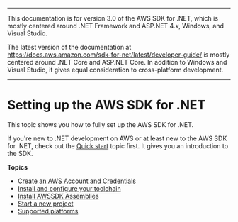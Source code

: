 --------

This documentation is for version 3\.0 of the AWS SDK for \.NET, which is mostly centered around \.NET Framework and ASP\.NET 4\.*x*, Windows, and Visual Studio\.

The latest version of the documentation at [https://docs\.aws\.amazon\.com/sdk\-for\-net/latest/developer\-guide/](../../latest/developer-guide/welcome.html) is mostly centered around \.NET Core and ASP\.NET Core\. In addition to Windows and Visual Studio, it gives equal consideration to cross\-platform development\.

--------

# Setting up the AWS SDK for \.NET<a name="net-dg-setup"></a>

This topic shows you how to fully set up the AWS SDK for \.NET\.

If you're new to \.NET development on AWS or at least new to the AWS SDK for \.NET, check out the [Quick start](quick-start.md) topic first\. It gives you an introduction to the SDK\.

**Topics**
+ [Create an AWS Account and Credentials](net-dg-signup.md)
+ [Install and configure your toolchain](net-dg-dev-env.md)
+ [Install AWSSDK Assemblies](net-dg-install-assemblies.md)
+ [Start a new project](net-dg-start-new-project.md)
+ [Supported platforms](net-dg-platform-diffs-v3.md)